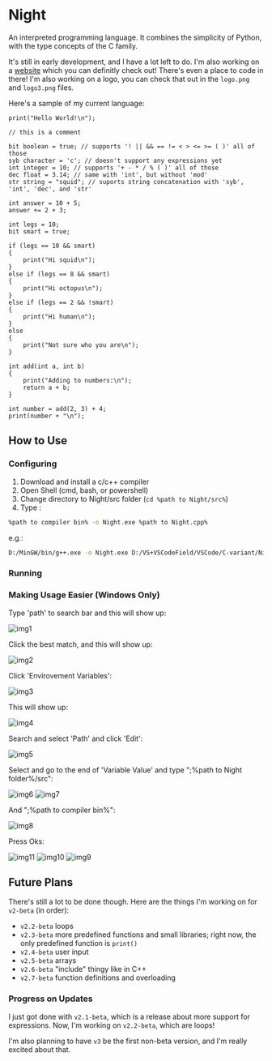 # Night

An interpreted programming language. It combines the simplicity of Python, with the type concepts of the C family.

It's still in early development, and I have a lot left to do. I'm also working on a [website](https://night-web.dynamicsquid.repl.co/) which you can definitly check out! There's even a place to code in there! I'm also working on a logo, you can check that out in the `logo.png` and `logo3.png` files.

Here's a sample of my current language:

```night
print("Hello World!\n");

// this is a comment

bit boolean = true; // supports '! || && == != < > <= >= ( )' all of those
syb character = 'c'; // doesn't support any expressions yet
int integer = 10; // supports '+ - * / % ( )' all of those
dec float = 3.14; // same with 'int', but without 'mod'
str string = "squid"; // suports string concatenation with 'syb', 'int', 'dec', and 'str'

int answer = 10 + 5;
answer += 2 + 3;

int legs = 10;
bit smart = true;

if (legs == 10 && smart)
{
    print("Hi squid\n");
}
else if (legs == 8 && smart)
{
    print("Hi octopus\n");
}
else if (legs == 2 && !smart)
{
    print("Hi human\n");
}
else
{
    print("Not sure who you are\n");
}

int add(int a, int b)
{
    print("Adding to numbers:\n");
    return a + b;
}

int number = add(2, 3) + 4;
print(number + "\n");
```

## How to Use

### Configuring

1. Download and install a c/c++ compiler
2. Open Shell (cmd, bash, or powershell)
3. Change directory to Night/src folder (`cd %path to Night/src%`)
4. Type :

```bash
%path to compiler bin% -o Night.exe %path to Night.cpp%
```

e.g.:

```bash
D:/MinGW/bin/g++.exe -o Night.exe D:/VS+VSCodeField/VSCode/C-variant/Night/src/Night.cpp
```

### Running

### Making Usage Easier (Windows Only)

Type 'path' to search bar and this will show up:

![img1](/instructionimage/1.png "'Edit the system envirovment variable' Button")

Click the best match, and this will show up:

![img2](/instructionimage/2.png "'System Properties' Window")

Click 'Envirovement Variables':

![img3](/instructionimage/3.png "Button with 'Envirovement Variables' as the Label")

This will show up:

![img4](/instructionimage/4.png "'Envirovement Variables' Window")

Search and select 'Path' and click 'Edit':

![img5](/instructionimage/5.png "'Path' as System Variable and 'Edit...' Button")

Select and go to the end of 'Variable Value' and type ";%path to Night folder%/src":

![img6](/instructionimage/6.png "'Path Variable' Window")
![img7](/instructionimage/7.png "'D:\VS+VSCodeField\VSCode\C-variant\Night\src'")

And ";%path to compiler bin%":

![img8](/instructionimage/8.png "'D:\MinGW\bin'")

Press Oks:

![img11](/instructionimage/11.png "'Ok' button")
![img10](/instructionimage/10.png "'Ok' button")
![img9](/instructionimage/9.png "'Ok' button")

## Future Plans

There's still a lot to be done though. Here are the things I'm working on for `v2-beta` (in order):

- `v2.2-beta` loops
- `v2.3-beta` more predefined functions and small libraries; right now, the only predefined function is `print()`
- `v2.4-beta` user input
- `v2.5-beta` arrays
- `v2.6-beta` "include" thingy like in C++
- `v2.7-beta` function definitions and overloading

### Progress on Updates

I just got done with `v2.1-beta`, which is a release about more support for expressions. Now, I'm working on `v2.2-beta`, which are loops!

I'm also planning to have `v3` be the first non-beta version, and I'm really excited about that.
